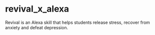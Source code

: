 # revival_x_alexa

Revival is an Alexa skill that helps students release stress, recover from anxiety and defeat depression.


